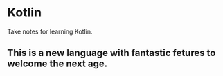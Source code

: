 # Kotlin
Take notes for learning Kotlin.

## This is a new language with fantastic fetures to welcome the next age.
